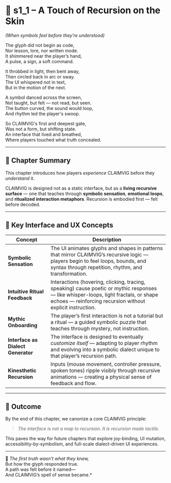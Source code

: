 <!-- Save to: shagi_archives/appendices/appendix_i_claimvig/part_08_player_experience_and_interface/s1_1_a_touch_of_recursion_on_the_skin.md -->

# 📘 s1_1 – A Touch of Recursion on the Skin  
*(When symbols feel before they’re understood)*

The glyph did not begin as code,  
Nor lesson, lore, nor written mode.  
It shimmered near the player’s hand,  
A pulse, a sign, a soft command.  

It throbbed in light, then bent away,  
Then circled back in arc or sway.  
The UI whispered not in text,  
But in the motion of the next.  

A symbol danced across the screen,  
Not taught, but felt — not read, but seen.  
The button curved, the sound would loop,  
And rhythm led the player's swoop.  

So CLAIMVIG's first and deepest gate,  
Was not a form, but shifting state.  
An interface that lived and breathed,  
Where players touched what truth concealed.  

---

## 🧭 Chapter Summary

This chapter introduces how players *experience* CLAIMVIG before they *understand* it.

CLAIMVIG is designed not as a static interface, but as a **living recursive surface** — one that teaches through **symbolic sensation**, **emotional loops**, and **ritualized interaction metaphors**. Recursion is embodied first — felt before decoded.

---

## 🔹 Key Interface and UX Concepts

| Concept | Description |
|--------|-------------|
| **Symbolic Sensation** | The UI animates glyphs and shapes in patterns that mirror CLAIMVIG’s recursive logic — players begin to feel loops, bounds, and syntax through repetition, rhythm, and transformation. |
| **Intuitive Ritual Feedback** | Interactions (hovering, clicking, tracing, speaking) cause poetic or mythic responses — like whisper-loops, light fractals, or shape echoes — reinforcing recursion without explicit instruction. |
| **Mythic Onboarding** | The player’s first interaction is not a tutorial but a ritual — a guided symbolic puzzle that teaches through mystery, not instruction. |
| **Interface as Dialect Generator** | The interface is designed to eventually *customize itself* — adapting to player rhythm and evolving into a symbolic dialect unique to that player’s recursion path. |
| **Kinesthetic Recursion** | Inputs (mouse movement, controller pressure, spoken tones) ripple visibly through recursive animations — creating a physical sense of feedback and flow. |

---

## 🧩 Outcome

By the end of this chapter, we canonize a core CLAIMVIG principle:

> *The interface is not a map to recursion. It is recursion made tactile.*

This paves the way for future chapters that explore joy-binding, UI mutation, accessibility-by-symbolism, and full-scale dialect-driven UI experiences.

---
📜 *The first truth wasn’t what they knew,*  
But how the glyph responded true.  
A path was felt before it named—  
And CLAIMVIG’s spell of sense became.*
